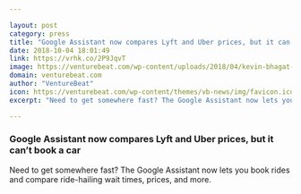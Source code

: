 ```yaml
---

layout: post
category: press
title: "Google Assistant now compares Lyft and Uber prices, but it can’t book a car"
date: 2018-10-04 18:01:49
link: https://vrhk.co/2P9JqvT
image: https://venturebeat.com/wp-content/uploads/2018/04/kevin-bhagat-461951-unsplash-e1523375761444.jpg?fit=1200%2C800&strip=all
domain: venturebeat.com
author: "VentureBeat"
icon: https://venturebeat.com/wp-content/themes/vb-news/img/favicon.ico
excerpt: "Need to get somewhere fast? The Google Assistant now lets you book rides and compare ride-hailing wait times, prices, and more."

---
```


### Google Assistant now compares Lyft and Uber prices, but it can’t book a car

Need to get somewhere fast? The Google Assistant now lets you book rides and compare ride-hailing wait times, prices, and more.